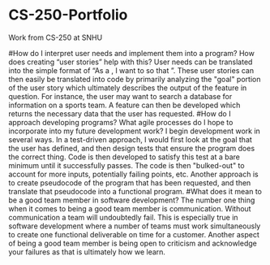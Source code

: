 # CS-250-Portfolio
Work from CS-250 at SNHU

#How do I interpret user needs and implement them into a program? How does creating “user stories” help with this?
  User needs can be translated into the simple format of “As a <user>, I want to <goal> so that <reason>”. These user stories can then easily be translated into code by primarily analyzing the "goal" portion of the user story which ultimately describes the output of the feature in question. For instance, the user may want to search a database for information on a sports team. A feature can then be developed which returns the necessary data that the user has requested.
#How do I approach developing programs? What agile processes do I hope to incorporate into my future development work?
  I begin development work in several ways. In a test-driven approach, I would first look at the goal that the user has defined, and then design tests that ensure the program does the correct thing. Code is then developed to satisfy this test at a bare minimum until it successfully passes. The code is then "bulked-out" to account for more inputs, potentially failing points, etc. Another approach is to create pseudocode of the program that has been requested, and then translate that pseudocode into a functional program.
#What does it mean to be a good team member in software development?
  The number one thing when it comes to being a good team member is communication. Without communication a team will undoubtedly fail. This is especially true in software development where a number of teams must work simultaneously to create one functional deliverable on time for a customer. Another aspect of being a good team member is being open to criticism and acknowledge your failures as that is ultimately how we learn.
